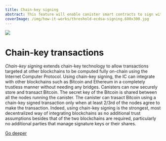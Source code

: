 ```yaml
---
title: Chain-key signing
abstract: This feature will enable canister smart contracts to sign with regard to an ECDSA public key while their host subnet has a threshold shared secret key.
coverImage: /img/how-it-works/threshold-ecdsa-signing.600x300.jpg
---
```


![](/img/how-it-works/threshold-ecdsa-signing.600x300.jpg)

# Chain-key transactions

*Chain-key signing* extends chain-key technology to allow transactions targeted at other blockchains to be computed fully on-chain using the Internet Computer Protocol.
Using chain-key signing, the IC can integrate with other blockchains such as Bitcoin and Ethereum in a completely trustless manner without needing any bridges. Canisters can now securely store and transact Bitcoin. The secret key of the Bitcoin is shared between all the nodes running the canister. The canister can trasact Bitcoin using a chain-key signed transaction only when at least 2/3rd of the nodes agree to make the transaction. Indeed, using chain-key signing is the strongest, most decentralized way of integrating blockchains as no additional trust assumptions besides that of the two blockchains are required, particularly no additional parties that manage signature keys or their shares. 

[Go deeper](/how-it-works/threshold-ecdsa-signing/)

